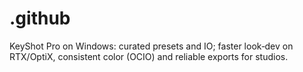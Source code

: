 # .github
KeyShot Pro on Windows: curated presets and IO; faster look‑dev on RTX/OptiX, consistent color (OCIO) and reliable exports for studios.

